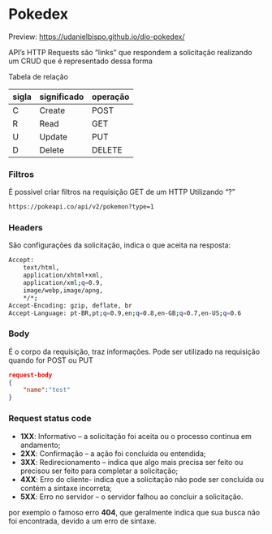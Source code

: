 # Pokedex

Preview: https://udanielbispo.github.io/dio-pokedex/

API’s HTTP Requests são “links” que respondem a solicitação realizando um CRUD que é representado dessa forma

 Tabela de relação

| sigla | significado | operação |
|-------|-------------|----------|
| C | Create | POST |
| R | Read | GET |
| U | Update | PUT |
| D | Delete | DELETE |

### Filtros

É possivel criar filtros na requisição GET de um HTTP Utilizando “?”

```bash
https://pokeapi.co/api/v2/pokemon?type=1
```

### Headers

São configurações da solicitação, indica o que aceita na resposta:

```bash
Accept:
	text/html,
	application/xhtml+xml,
	application/xml;q=0.9,
	image/webp,image/apng,
	*/*;
Accept-Encoding: gzip, deflate, br
Accept-Language: pt-BR,pt;q=0.9,en;q=0.8,en-GB;q=0.7,en-US;q=0.6
```

### Body

É o corpo da requisição, traz informações. Pode ser utilizado na requisição quando for POST ou PUT

```json
request-body
{
	"name":"test"
}
```

### Request status code

- **1XX**: Informativo – a solicitação foi aceita ou o processo continua em andamento;
- **2XX**: Confirmação – a ação foi concluída ou entendida;
- **3XX**: Redirecionamento – indica que algo mais precisa ser feito ou precisou ser feito para completar a solicitação;
- **4XX**: Erro do cliente- indica que a solicitação não pode ser concluída ou contém a sintaxe incorreta;
- **5XX**: Erro no servidor – o servidor falhou ao concluir a solicitação.

por exemplo o famoso erro **404**, que geralmente indica que sua busca não foi encontrada, devido a um erro de sintaxe.
